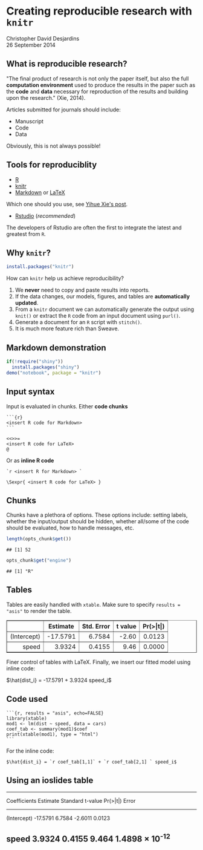 # Creating reproducible research with `knitr`
Christopher David Desjardins  
26 September 2014  

## What is reproducible research?
 

 
"The final product of research is not only the paper itself, but also the full __computation environment__ used to produce the results in the paper such as the __code__ and __data__ necessary for reproduction of the results and building upon the research." (Xie, 2014).

Articles submitted for journals should include:

- Manuscript
- Code 
- Data

Obviously, this is not always possible!

## Tools for reproduciblity

- [R](http://r-project.org)
- [knitr](http://yihui.name/knitr/)
- [Markdown](http://daringfireball.net/projects/markdown/) or [LaTeX](http://www.latex-project.org/)

Which one should you use, see [Yihue Xie's post](http://yihui.name/en/2013/10/markdown-or-latex/). 

- [Rstudio](http://www.rstudio.com) (_recommended_)

The developers of Rstudio are often the first to integrate the latest and greatest from `R`.

## Why `knitr`?


```r
install.packages("knitr")
```

How can `knitr` help us achieve reproducibility?

1. We __never__ need to copy and paste results into reports.
2. If the data changes, our models, figures, and tables are __automatically updated__.
3. From a `knitr` document we can automatically generate the output using `knit()` or extract the `R` code from an input document using `purl()`.
5. Generate a document for an `R` script with `stitch()`.
4. It is much more feature rich than Sweave.

## Markdown demonstration


```r
if(!require("shiny"))
  install.packages("shiny")
demo("notebook", package = "knitr")
```

## Input syntax

Input is evaluated in chunks. Either __code chunks__

    ```{r}
    <insert R code for Markdown>
    ```

    <<>>=
    <insert R code for LaTeX>
    @

Or as __inline R code__

```
`r <insert R for Markdown> `

\Sexpr{ <insert R code for LaTeX> }
```


## Chunks


Chunks have a plethora of options. These options include: setting labels, whether the input/output should be hidden, whether all/some of the code should be evaluated, how to handle messages, etc. 


```r
length(opts_chunk$get())
```

```
## [1] 52
```

```r
opts_chunk$get("engine")
```

```
## [1] "R"
```

## Tables

Tables are easily handled with `xtable`. Make sure to specify `results = "asis"` to render the table. 
<!-- html table generated in R 3.1.1 by xtable 1.7-3 package -->
<!-- Fri Sep 19 19:04:58 2014 -->
<TABLE border=1>
<TR> <TH>  </TH> <TH> Estimate </TH> <TH> Std. Error </TH> <TH> t value </TH> <TH> Pr(&gt;|t|) </TH>  </TR>
  <TR> <TD align="right"> (Intercept) </TD> <TD align="right"> -17.5791 </TD> <TD align="right"> 6.7584 </TD> <TD align="right"> -2.60 </TD> <TD align="right"> 0.0123 </TD> </TR>
  <TR> <TD align="right"> speed </TD> <TD align="right"> 3.9324 </TD> <TD align="right"> 0.4155 </TD> <TD align="right"> 9.46 </TD> <TD align="right"> 0.0000 </TD> </TR>
   </TABLE>
<p>
</p>
Finer control of tables with LaTeX. Finally, we insert our fitted model using inline code:

$\hat{dist_i} = -17.5791 + 3.9324 speed_i$

## Code used
    ```{r, results = "asis", echo=FALSE}
    library(xtable)
    mod1 <- lm(dist ~ speed, data = cars)
    coef_tab <- summary(mod1)$coef
    print(xtable(mod1), type = "html")
    ```
    
For the inline code:

```
$\hat{dist_i} = `r coef_tab[1,1]` + `r coef_tab[2,1] ` speed_i$
```


## Using an ioslides table

-------------------------------------------------------------
Coefficients     Estimate     Standard    t-value     Pr(>|t|)
                              Error   
-------------- ------------ ----------- ----------- ------------
(Intercept)    -17.5791       6.7584       -2.6011       0.0123  

speed            3.9324       0.4155       9.464       1.4898 &times; 10<sup>-12</sup>  
-------------------------------------------------------------


